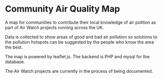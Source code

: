 # Community Air Quality Map 

A map for communities to contribute their local knowledge of air polltion as part of Air Watch projects running across the UK.

Data is collected to show areas of good and bad air pollution so solutions to the pollution hotspots can be suggested by the people who know the area the best.

The map is powered by leaflet.js.  The backend is PHP and mysql for the database. 

The Air Watch projects are currently in the process of being documented.
